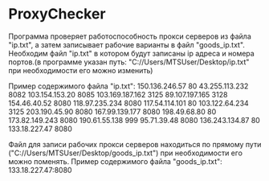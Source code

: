 # ProxyChecker
Программа проверяет работоспособность прокси серверов из файла "ip.txt", а затем записывает рабочие варианты в файл "goods_ip.txt".
Необходим файл "ip.txt" в котором будут записаны ip адреса и номера портов.(в программе указан путь: "C://Users/MTSUser/Desktop/ip.txt" при необходимости его можно изменить) 

Пример содержимого файла "ip.txt":
150.136.246.57	80
43.255.113.232	8082
103.154.153.20	8085
103.169.187.162	3125
89.107.197.165	3128
154.46.40.52	8080
118.97.235.234	8080
117.54.114.101	80
103.122.64.234	3125
203.190.45.90	8080
167.99.139.177	8080
198.49.68.80	80
173.82.149.243	8080
190.61.55.138	999
95.71.39.48	8080
136.243.134.87	80
133.18.227.47 8080


Файл для записи рабочих прокси серверов находиться по прямому пути ("C://Users/MTSUser/Desktop/goods_ip.txt") при необходимости его можно поменять.
Пример содержимого файла "goods_ip.txt":
133.18.227.47:8080
